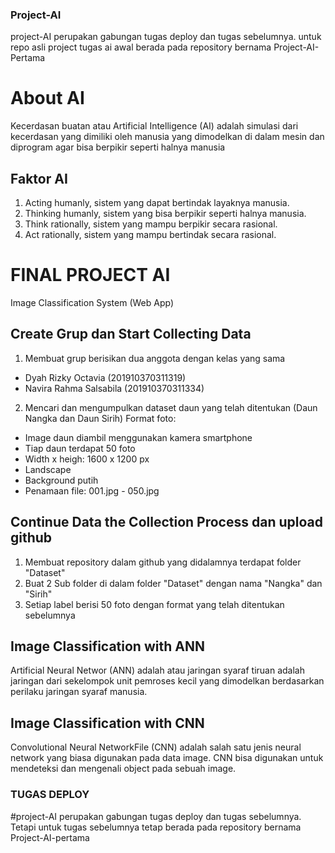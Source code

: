 ### Project-AI
project-AI perupakan gabungan tugas deploy dan tugas sebelumnya. untuk repo asli project tugas ai awal berada pada repository bernama Project-AI-Pertama

# About AI
Kecerdasan buatan atau Artificial Intelligence (AI) adalah simulasi dari kecerdasan yang dimiliki oleh manusia yang dimodelkan di dalam mesin dan diprogram agar bisa berpikir seperti halnya manusia
## Faktor AI
1. Acting humanly, sistem yang dapat bertindak layaknya manusia.
2. Thinking humanly, sistem yang bisa berpikir seperti halnya manusia.
3. Think rationally, sistem yang mampu berpikir secara rasional.
4. Act rationally, sistem yang mampu bertindak secara rasional.

# FINAL PROJECT AI
Image Classification System (Web App)

## Create Grup dan Start Collecting Data
1. Membuat grup berisikan dua anggota dengan kelas yang sama
  * Dyah Rizky Octavia (201910370311319)
  * Navira Rahma Salsabila (201910370311334)
2. Mencari dan mengumpulkan dataset daun yang telah ditentukan (Daun Nangka dan Daun Sirih) 
  Format foto:
  - Image daun diambil menggunakan kamera smartphone
  - Tiap daun terdapat 50 foto
  - Width x heigh: 1600 x 1200 px
  - Landscape
  - Background putih
  - Penamaan file: 001.jpg - 050.jpg

## Continue Data the Collection Process dan upload github
1. Membuat repository dalam github yang didalamnya terdapat folder "Dataset"
2. Buat 2 Sub folder di dalam folder "Dataset" dengan nama "Nangka" dan "Sirih" 
3. Setiap label berisi 50 foto dengan format yang telah ditentukan sebelumnya

## Image Classification with ANN
Artificial Neural Networ (ANN) adalah atau jaringan syaraf tiruan adalah jaringan dari sekelompok unit pemroses kecil yang dimodelkan berdasarkan perilaku jaringan syaraf manusia.

## Image Classification with CNN
Convolutional Neural NetworkFile (CNN) adalah salah satu jenis neural network yang biasa digunakan pada data image. CNN bisa digunakan untuk mendeteksi dan mengenali object pada sebuah image.

### TUGAS DEPLOY
#project-AI perupakan gabungan tugas deploy dan tugas sebelumnya. Tetapi untuk tugas sebelumnya tetap berada pada repository bernama Project-AI-pertama
